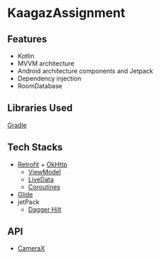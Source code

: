 # KaagazAssignment



## Features
* Kotlin
* MVVM architecture
* Android architecture components and Jetpack
* Dependency injection
* RoomDatabase

## Libraries Used

[Gradle](https://github.com/nero002/KaagazAssignment/blob/main/app/build.gradle)
<!-- <img src="https://github.com/nero002/saveoAssignment/blob/main/ezgif.com-gif-maker.gif?raw=true" align="right" width="32%"/> -->
## Tech Stacks
* [Retrofit](http://square.github.io/retrofit/) + [OkHttp](http://square.github.io/okhttp/) 
    * [ViewModel](https://developer.android.com/reference/androidx/lifecycle/ViewModel)
    * [LiveData](https://developer.android.com/topic/libraries/architecture/livedata)
    * [Coroutines](https://developer.android.com/kotlin/coroutines)
* [Glide](https://github.com/bumptech/glide)                                          
* jetPack
  * [Dagger Hilt](https://developer.android.com/training/dependency-injection/hilt-android)

## API 

* [CameraX](https://developer.android.com/training/camerax)
